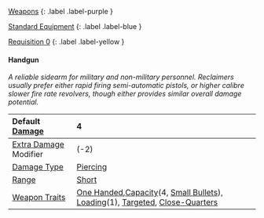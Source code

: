 [Weapons](Game/Weapons-List)
{: .label .label-purple }

[Standard Equipment](Game/Standard-Equipment)
{: .label .label-blue }

[Requisition 0](Game/Deployment#Requisition)
{: .label .label-yellow }

#### Handgun

_A reliable sidearm for military and non-military personnel. Reclaimers usually prefer either rapid firing semi-automatic pistols, or higher calibre slower fire rate revolvers, though either provides similar overall damage potential._

| Default [Damage](Core/Weapons#Damage)                     | 4                                                                                                                                                                                                                                                                            |
| :-------------------------------------------------------- | :--------------------------------------------------------------------------------------------------------------------------------------------------------------------------------------------------------------------------------------------------------------------------- |
| [Extra Damage](Game/Core/Attacks#Extra%20Damage) Modifier | (-2)                                                                                                                                                                                                                                                                         |
| [Damage Type](Core/Weapons#Damage%20Type)                 | [Piercing](Game/Core/Injury#Piercing)                                                                                                                                                                                                                                        |
| [Range](Core/Weapons#Range)                               | [Short](Game/Core/Movement#Short)                                                                                                                                                                                                                                            |
| [Weapon Traits](Core/Weapon-Traits)                       | [One Handed](Game/Core/Blocks/One-Handed),[Capacity](Game/Core/Blocks/Capacity)(4, [Small Bullets](Game/Munition-Details#Small%20Bullets)), [Loading](Game/Core/Blocks/Loading)(1), [Targeted](Game/Core/Blocks/Targeted), [Close-Quarters](Game/Core/Blocks/Close-Quarters) |
